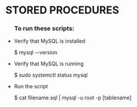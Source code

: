 <h1>STORED PROCEDURES</H1>

<ul>
    <h3>To run these scripts:</h3>
    <li>Verify that MySQL is installed</li>
    <p>$ mysql --version</p>
    <li>Verify that MySQL is running</li>
    <p>$ sudo systemctl status mysql</p>
    <li>Run the script</li>
    <p>$ cat filename.sql | mysql -u root -p [tablename]</p>
</ul>
